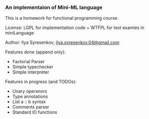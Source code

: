 ### An implementaion of Mini-ML language

This is a homework for functional programming course.

License: LGPL for implementation code + WTFPL for test examles in miniLanguage

Author: Ilya Syresenkov, ilya.syresenkov.04@gmail.com

Features done (append only):

- Factorial Parser
- Simple typechecker
- Simple interpreter

Features in progress (and TODOs):

- Unary operanors 
- Type annotations
- List a :: b syntax
- Comments parser
- Standard IO functions